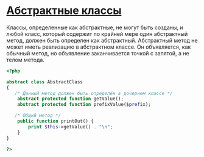 # [Абстрактные классы](http://php.net/manual/ru/language.oop5.abstract.php)

Классы, определенные как абстрактные, не могут быть созданы, и любой класс, который содержит по крайней мере один абстрактный метод, должен быть определен как абстрактный. Абстрактный метод не может иметь реализацию в абстрактном классе. Он объявляется, как обычный метод, но объявление заканчивается точкой с
запятой, а не телом метода.

```php
<?php

abstract class AbstractClass
{
   /* Данный метод должен быть определён в дочернем классе */
    abstract protected function getValue();
    abstract protected function prefixValue($prefix);

   /* Общий метод */
    public function printOut() {
        print $this->getValue() . "\n";
    }
}

?>
```
